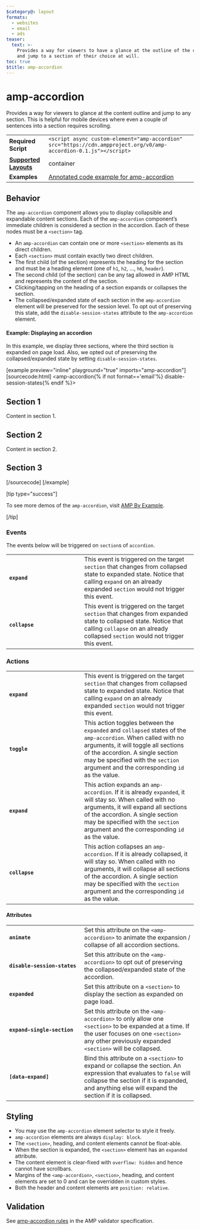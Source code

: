 ```yaml
---
$category@: layout
formats:
  - websites
  - email
  - ads
teaser:
  text: >-
    Provides a way for viewers to have a glance at the outline of the content
    and jump to a section of their choice at will.
toc: true
$title: amp-accordion
---
```


<!--
This file is imported from https://github.com/ampproject/amphtml/tree/1908162035200/extensions/amp-accordion/amp-accordion.md.
Please do not change this file.
If you have found a bug or an issue please
have a look and request a pull request there.
-->

<!---
Copyright 2016 The AMP HTML Authors. All Rights Reserved.

Licensed under the Apache License, Version 2.0 (the "License");
you may not use this file except in compliance with the License.
You may obtain a copy of the License at

      http://www.apache.org/licenses/LICENSE-2.0

Unless required by applicable law or agreed to in writing, software
distributed under the License is distributed on an "AS-IS" BASIS,
WITHOUT WARRANTIES OR CONDITIONS OF ANY KIND, either express or implied.
See the License for the specific language governing permissions and
limitations under the License.
-->

# amp-accordion
Provides a way for viewers to glance at the content outline and jump to any section. This is helpful for mobile devices where even a couple of sentences into a section requires scrolling.

<table>
  <tr>
    <td class="col-fourty"><strong>Required Script</strong></td>
    <td><code>&lt;script async custom-element="amp-accordion" src="https://cdn.ampproject.org/v0/amp-accordion-0.1.js">&lt;/script></code></td>
  </tr>
  <tr>
    <td class="col-fourty"><strong><a href="https://amp.dev/documentation/guides-and-tutorials/develop/style_and_layout/control_layout">Supported Layouts</a></strong></td>
    <td>container</td>
  </tr>
  <tr>
    <td class="col-fourty"><strong>Examples</strong></td>
    <td><a href="https://amp.dev/documentation/examples/components/amp-accordion/">Annotated code example for amp-accordion</a></td>
  </tr>
</table>



## Behavior

The `amp-accordion` component allows you to display collapsible and expandable content sections. Each of the `amp-accordion` component’s immediate children is considered a section in the accordion. Each of these nodes must be a `<section>` tag.

- An `amp-accordion` can contain one or more `<section>` elements as its direct children.
- Each `<section>` must contain exactly two direct children.
- The first child (of the section) represents the heading for the section and must be a heading element (one of `h1`, `h2`, ..., `h6`, `header`).
- The second child (of the section) can be any tag allowed in AMP HTML and represents the content of the section.
- Clicking/tapping on the heading of a section expands or collapses the section.
- The collapsed/expanded state of each section in the `amp-accordion` element will be preserved for the session level. To opt out of preserving this state, add the `disable-session-states` attribute to the `amp-accordion` element.

#### Example: Displaying an accordion

In this example, we display three sections, where the third section is expanded on page load.  Also, we opted out of preserving the collapsed/expanded state by setting `disable-session-states`.

[example preview="inline" playground="true" imports="amp-accordion"]
[sourcecode:html]
<amp-accordion{% if not format=='email'%} disable-session-states{% endif %}>
  <section>
    <h2>Section 1</h2>
    <p>Content in section 1.</p>
  </section>
  <section>
    <h2>Section 2</h2>
    <div>Content in section 2.</div>
  </section>
  <section expanded>
    <h2>Section 3</h2>
    <amp-img src="{{server_for_email}}/static/inline-examples/images/squirrel.jpg"
      width="320"
      height="256"></amp-img>
  </section>
</amp-accordion>
[/sourcecode]
[/example]

[tip type="success"]

To see more demos of the `amp-accordion`, visit [AMP By Example](https://amp.dev/documentation/examples/components/amp-accordion/).

[/tip]

### Events
The events below will be triggered on `section`s of `accordion`.

<table>
  <tr>
    <td width="40%"><strong><code>expand</code></strong></td>
    <td>This event is triggered on the target <code>section</code> that changes from collapsed state to expanded state. Notice that calling <code>expand</code> on an already expanded <code>section</code> would not trigger this event.</td>
  </tr>
  <tr>
    <td width="40%"><strong><strong><code>collapse</code></strong></td>
    <td>This event is triggered on the target <code>section</code> that changes from expanded state to collapsed state. Notice that calling <code>collapse</code> on an already collapsed <code>section</code> would not trigger this event.</td>
  </tr>
</table>

### Actions
<table>
  <tr>
    <td width="40%"><strong><code>expand</code></strong></td>
    <td>This event is triggered on the target <code>section</code> that changes from collapsed state to expanded state. Notice that calling <code>expand</code> on an already expanded <code>section</code> would not trigger this event.</td>
  </tr>
  <tr>
    <td width="40%"><strong><code>toggle</code></strong></td>
    <td>This action toggles between the <code>expanded</code> and <code>collapsed</code> states of the <code>amp-accordion</code>. When called with no arguments, it will toggle all sections of the accordion. A single section may be specified with the <code>section</code> argument and the corresponding <code>id</code> as the value.</td>
  </tr>
  <tr>
    <td width="40%"><strong><code>expand</code></strong></td>
    <td>This action expands an <code>amp-accordion</code>. If it is already <code>expanded</code>, it will stay so. When called with no arguments, it will expand all sections of the accordion. A single section may be specified with the <code>section</code> argument and the corresponding <code>id</code> as the value.</td>
  </tr>
  <tr>
    <td width="40%"><strong><code>collapse</code></strong></td>
    <td>This action collapses an <code>amp-accordion</code>. If it is already collapsed, it will stay so. When called with no arguments, it will collapse all sections of the accordion. A single section may be specified with the <code>section</code> argument and the corresponding <code>id</code> as the value.</td>
  </tr>
</table>

#### Attributes
<table>
  <tr>
    <td width="40%"><strong><code>animate</code></strong></td>
    <td>Set this attribute on the <code>&lt;amp-accordion&gt;</code> to animate the expansion / collapse of all accordion sections.</td>
  </tr>
  <tr>
    <td width="40%"><strong><code>disable-session-states</code></strong></td>
    <td>Set this attribute on the <code>&lt;amp-accordion&gt;</code> to opt out of preserving the collapsed/expanded state of the accordion.</td>
  </tr>
  <tr>
    <td width="40%"><strong><code>expanded</code></strong></td>
    <td>Set this attribute on a <code>&lt;section&gt;</code> to display the section as expanded on page load.</td>
  </tr>
  <tr>
    <td width="40%"><strong><code>expand-single-section</code></strong></td>
    <td>Set this attribute on the <code>&lt;amp-accordion&gt;</code> to only allow one <code>&lt;section&gt;</code> to be expanded at a time. If the user focuses on one <code>&lt;section&gt;</code> any other previously expanded <code>&lt;section&gt;</code> will be collapsed.</td>
  </tr>
  <tr>
    <td width="40%"><strong><code>[data-expand]</code></strong></td>
    <td>Bind this attribute on a <code>&lt;section&gt;</code> to expand or collapse the section. An expression that evaluates to <code>false</code> will collapse the section if it is expanded, and anything else will expand the section if it is collapsed.</td>
  </tr>
</table>

## Styling

- You may use the `amp-accordion` element selector to style it freely.
- `amp-accordion` elements are always `display: block`.
- The `<section>`, heading, and content elements cannot be float-able.
- When the section is expanded, the `<section>` element has an `expanded` attribute.
- The content element is clear-fixed with `overflow: hidden` and hence cannot have scrollbars.
- Margins of the `<amp-accordion>`, `<section>`, heading, and content elements are set to 0 and can be overridden in custom styles.
- Both the header and content elements are `position: relative`.

## Validation

See [amp-accordion rules](https://github.com/ampproject/amphtml/blob/master/extensions/amp-accordion/validator-amp-accordion.protoascii) in the AMP validator specification.